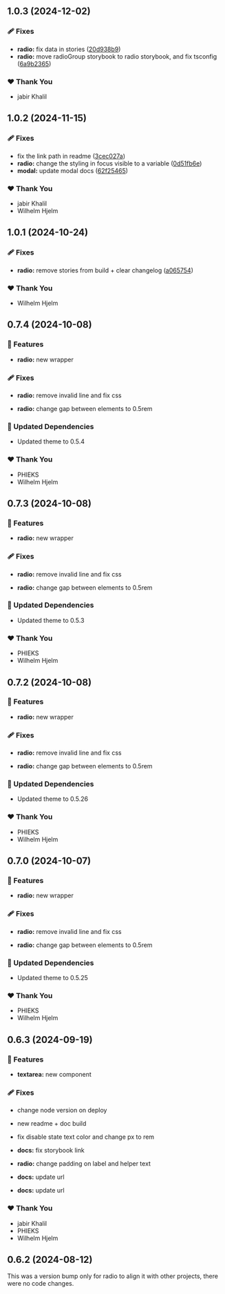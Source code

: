 ## 1.0.3 (2024-12-02)

### 🩹 Fixes

- **radio:** fix data in stories ([20d938b9](https://github.com/migrationsverket/midas/commit/20d938b9))
- **radio:** move radioGroup storybook to radio storybook, and fix tsconfig ([6a9b2365](https://github.com/migrationsverket/midas/commit/6a9b2365))

### ❤️  Thank You

- jabir Khalil

## 1.0.2 (2024-11-15)

### 🩹 Fixes

- fix the link path in readme ([3cec027a](https://github.com/migrationsverket/midas/commit/3cec027a))
- **radio:** change the styling in focus visible to a variable ([0d51fb6e](https://github.com/migrationsverket/midas/commit/0d51fb6e))
- **modal:** update modal docs ([62f25465](https://github.com/migrationsverket/midas/commit/62f25465))

### ❤️  Thank You

- jabir Khalil
- Wilhelm Hjelm

## 1.0.1 (2024-10-24)

### 🩹 Fixes

- **radio:** remove stories from build + clear changelog ([a065754](https://github.com/migrationsverket/midas/commit/a065754))

### ❤️  Thank You

- Wilhelm Hjelm

## 0.7.4 (2024-10-08)

### 🚀 Features

- **radio:** new wrapper

### 🩹 Fixes

- **radio:** remove invalid line and fix css

- **radio:** change gap between elements to 0.5rem

### 🧱 Updated Dependencies

- Updated theme to 0.5.4

### ❤️ Thank You

- PHIEKS
- Wilhelm Hjelm

## 0.7.3 (2024-10-08)

### 🚀 Features

- **radio:** new wrapper

### 🩹 Fixes

- **radio:** remove invalid line and fix css

- **radio:** change gap between elements to 0.5rem

### 🧱 Updated Dependencies

- Updated theme to 0.5.3

### ❤️ Thank You

- PHIEKS
- Wilhelm Hjelm

## 0.7.2 (2024-10-08)

### 🚀 Features

- **radio:** new wrapper

### 🩹 Fixes

- **radio:** remove invalid line and fix css

- **radio:** change gap between elements to 0.5rem

### 🧱 Updated Dependencies

- Updated theme to 0.5.26

### ❤️ Thank You

- PHIEKS
- Wilhelm Hjelm

## 0.7.0 (2024-10-07)

### 🚀 Features

- **radio:** new wrapper

### 🩹 Fixes

- **radio:** remove invalid line and fix css

- **radio:** change gap between elements to 0.5rem

### 🧱 Updated Dependencies

- Updated theme to 0.5.25

### ❤️ Thank You

- PHIEKS
- Wilhelm Hjelm

## 0.6.3 (2024-09-19)

### 🚀 Features

- **textarea:** new component

### 🩹 Fixes

- change node version on deploy

- new readme + doc build

- fix disable state text color and change px to rem

- **docs:** fix storybook link

- **radio:** change padding on label and helper text

- **docs:** update url

- **docs:** update url

### ❤️ Thank You

- jabir Khalil
- PHIEKS
- Wilhelm Hjelm

## 0.6.2 (2024-08-12)

This was a version bump only for radio to align it with other projects, there were no code changes.

